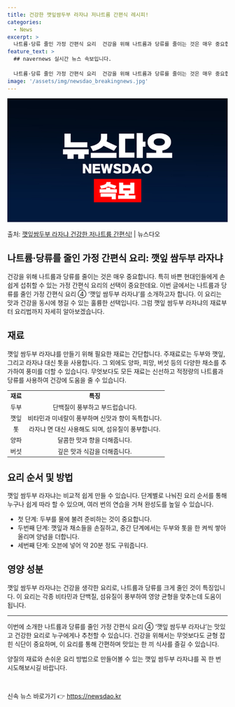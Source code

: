 ```yaml
---
title: 건강한 깻잎쌈두부 라자냐 저나트륨 간편식 레시피!
categories:
  - News
excerpt: >
  나트륨·당류 줄인 가정 간편식 요리  건강을 위해 나트륨과 당류를 줄이는 것은 매우 중요합니다. 특히 바쁜 …
feature_text: >
  ## navernews 실시간 뉴스 속보입니다.

  나트륨·당류 줄인 가정 간편식 요리  건강을 위해 나트륨과 당류를 줄이는 것은 매우 중요합니다. 특히 바쁜 …
image: '/assets/img/newsdao_breakingnews.jpg'
---
```


![뉴스다오 속보](/assets/img/newsdao_breakingnews.jpg)

<p>출처: <a href="https://newsdao.kr/3991" rel="dofollow">깻잎쌈두부 라자냐 건강한 저나트륨 간편식!</a> | 뉴스다오</p>

<h2 data-ke-size="size26">나트륨·당류를 줄인 가정 간편식 요리: 깻잎 쌈두부 라자냐</h2>
<p data-ke-size="size16">건강을 위해 나트륨과 당류를 줄이는 것은 매우 중요합니다. 특히 바쁜 현대인들에게 손쉽게 섭취할 수 있는 가정 간편식 요리의 선택이 중요한데요. 이번 글에서는 나트륨과 당류를 줄인 가정 간편식 요리 ④ ‘깻잎 쌈두부 라자냐’를 소개하고자 합니다. 이 요리는 맛과 건강을 동시에 챙길 수 있는 훌륭한 선택입니다. 그럼 깻잎 쌈두부 라자냐의 재료부터 요리법까지 자세히 알아보겠습니다.</p>

<h2 data-ke-size="size26">재료</h2>
<p data-ke-size="size16">깻잎 쌈두부 라자냐를 만들기 위해 필요한 재료는 간단합니다. 주재료로는 두부와 깻잎, 그리고 라자냐 대신 톳을 사용합니다. 그 외에도 양파, 피망, 버섯 등의 다양한 채소를 추가하여 풍미를 더할 수 있습니다. 무엇보다도 모든 재료는 신선하고 적정량의 나트륨과 당류를 사용하여 건강에 도움을 줄 수 있습니다.</p>
<table>
  <tr>
    <td style="text-align: center; height: 17px;"><b>재료</b></td>
    <td style="text-align: center; height: 17px;"><b>특징</b></td>
  </tr>
  <tr>
    <td style="text-align: center; height: 17px;">두부</td>
    <td style="text-align: center; height: 17px;">단백질이 풍부하고 부드럽습니다.</td>
  </tr>
  <tr>
    <td style="text-align: center; height: 17px;">깻잎</td>
    <td style="text-align: center; height: 17px;">비타민과 미네랄이 풍부하며 신맛과 향이 독특합니다.</td>
  </tr>
  <tr>
    <td style="text-align: center; height: 17px;">톳</td>
    <td style="text-align: center; height: 17px;">라자냐 면 대신 사용해도 되며, 섬유질이 풍부합니다.</td>
  </tr>
  <tr>
    <td style="text-align: center; height: 17px;">양파</td>
    <td style="text-align: center; height: 17px;">달콤한 맛과 향을 더해줍니다.</td>
  </tr>
  <tr>
    <td style="text-align: center; height: 17px;">버섯</td>
    <td style="text-align: center; height: 17px;">깊은 맛과 식감을 더해줍니다.</td>
  </tr>
</table>

<h2 data-ke-size="size26">요리 순서 및 방법</h2>
<p data-ke-size="size16">깻잎 쌈두부 라자냐는 비교적 쉽게 만들 수 있습니다. 단계별로 나눠진 요리 순서를 통해 누구나 쉽게 따라 할 수 있으며, 여러 번의 연습을 거쳐 완성도를 높일 수 있습니다.</p>
<ul>
  <li>첫 단계: 두부를 물에 불려 준비하는 것이 중요합니다.</li>
  <li>두번째 단계: 깻잎과 채소들을 손질하고, 중간 단계에서는 두부와 톳을 한 켜씩 쌓아 올리며 양념을 더합니다.</li>
  <li>세번째 단계: 오븐에 넣어 약 20분 정도 구워줍니다.</li>
</ul>

<h2 data-ke-size="size26">영양 성분</h2>
<p data-ke-size="size16">깻잎 쌈두부 라자냐는 건강을 생각한 요리로, 나트륨과 당류를 크게 줄인 것이 특징입니다. 이 요리는 각종 비타민과 단백질, 섬유질이 풍부하여 영양 균형을 맞추는데 도움이 됩니다.</p>
<hr>
<p data-ke-size="size16">이번에 소개한 나트륨과 당류를 줄인 가정 간편식 요리 ④ ‘깻잎 쌈두부 라자냐’는 맛있고 건강한 요리로 누구에게나 추천할 수 있습니다. 건강을 위해서는 무엇보다도 균형 잡힌 식단이 중요하며, 이 요리를 통해 간편하며 맛있는 한 끼 식사를 즐길 수 있습니다.</p>
<p data-ke-size="size16">양질의 재료와 손쉬운 요리 방법으로 만들어볼 수 있는 깻잎 쌈두부 라자냐를 꼭 한 번 시도해보시길 바랍니다. </p>
<p data-ke-size="size16">&nbsp;</p> 

신속 뉴스 바로가기 👉 <a href="https://newsdao.kr" rel="dofollow">https://newsdao.kr</a>


